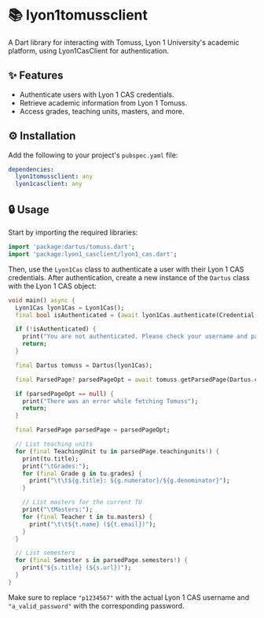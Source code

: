 # 📚 lyon1tomussclient

A Dart library for interacting with Tomuss, Lyon 1 University's academic platform, using Lyon1CasClient for authentication.

## ✨ Features

- Authenticate users with Lyon 1 CAS credentials.
- Retrieve academic information from Lyon 1 Tomuss.
- Access grades, teaching units, masters, and more.

## ⚙️ Installation

Add the following to your project's `pubspec.yaml` file:

```yaml
dependencies:
  lyon1tomussclient: any
  lyon1casclient: any
```

## 🔒 Usage

Start by importing the required libraries:

```dart
import 'package:dartus/tomuss.dart';
import 'package:lyon1_casclient/lyon1_cas.dart';
```

Then, use the `Lyon1Cas` class to authenticate a user with their Lyon 1 CAS credentials. After authentication, create a new instance of the `Dartus` class with the Lyon 1 CAS object:

```dart
void main() async {
  Lyon1Cas lyon1Cas = Lyon1Cas();
  final bool isAuthenticated = (await lyon1Cas.authenticate(Credential("p1234567", "a_valid_password"))).authResult;

  if (!isAuthenticated) {
    print("You are not authenticated. Please check your username and password");
    return;
  }

  final Dartus tomuss = Dartus(lyon1Cas);

  final ParsedPage? parsedPageOpt = await tomuss.getParsedPage(Dartus.currentSemester());

  if (parsedPageOpt == null) {
    print("There was an error while fetching Tomuss");
    return;
  }

  final ParsedPage parsedPage = parsedPageOpt;

  // List teaching units
  for (final TeachingUnit tu in parsedPage.teachingunits!) {
    print(tu.title);
    print("\tGrades:");
    for (final Grade g in tu.grades) {
      print("\t\t${g.title}: ${g.numerator}/${g.denominator}");
    }

    // List masters for the current TU
    print("\tMasters:");
    for (final Teacher t in tu.masters) {
      print("\t\t${t.name} (${t.email})");
    }
  }

  // List semesters
  for (final Semester s in parsedPage.semesters!) {
    print("${s.title} (${s.url})");
  }
}
```

Make sure to replace `"p1234567"` with the actual Lyon 1 CAS username and `"a_valid_password"` with the corresponding password.